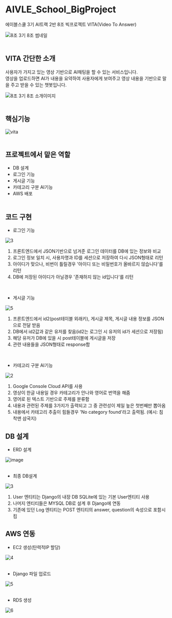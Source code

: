 # AIVLE_School_BigProject
에이블스쿨 3기 AI트랙 2반 8조 빅프로젝트 VITA(Video To Answer)</BR>

![8조  3기 8조 썸네일](https://github.com/rakkeshasa/AIVLE_School_BigProject/assets/77041622/5a8bd623-600a-42b4-8587-a1c864fc45d1)
</BR></BR>

VITA 간단한 소개
---
사용자가 가지고 있는 영상 기반으로 AI채팅을 할 수 있는 서비스입니다.</BR>
영상을 업로드하면 AI가 내용을 요약하여 사용자에게 보여주고 영상 내용을 기반으로 말을 주고 받을 수 있는 챗봇입니다.

![8조  3기 8조 소개이미지](https://github.com/rakkeshasa/AIVLE_School_BigProject/assets/77041622/ff5950c6-efd0-4994-8695-047026170dbe)
</BR></BR>

핵심기능
---
![vita](https://github.com/rakkeshasa/AIVLE_School_BigProject/assets/77041622/0de90085-8cff-4177-882d-c6161d563465)
</BR></BR>

프로젝트에서 맡은 역할
---
- DB 설계
- 로그인 기능
- 게시글 기능
- 카테고리 구분 AI기능
- AWS 배포
</BR></BR>

코드 구현
---
- 로그인 기능

![3](https://github.com/rakkeshasa/AIVLE_School_BigProject/assets/77041622/1c7469b1-2089-4417-8949-b6f75b37caaa)

1) 프론트엔드에서 JSON기반으로 넘겨준 로그인 데이터를 DB에 있는 정보와 비교
2) 로그인 정보 일치 시, 사용자명과 ID를 세션으로 저장하여 다시 JSON형태로 리턴
3) 아이디가 맞으나, 비번이 틀릴경우 '아이디 또는 비밀번호가 올바르지 않습니다'를 리턴
4) DB에 저장된 아이디가 아닐경우 '존재하지 않는 id입니다'를 리턴
</BR>

- 게시글 기능

![5](https://github.com/rakkeshasa/AIVLE_School_BigProject/assets/77041622/fcc4c308-284d-4ba4-adb8-5697a091b7d6)

1) 프론트엔드에서 id2(post테이블 외래키), 게시글 제목, 게시글 내용 정보를 JSON으로 전달 받음
2) DB에서 id2값과 같은 유저를 찾음(id2는 로그인 시 유저의 id가 세션으로 저장됨)
3) 해당 유저가 DB에 있을 시 post테이블에 게시글을 저장
4) 관련 내용들을 JSON형태로 response함
</BR>

- 카테고리 구분 AI기능

![2](https://github.com/rakkeshasa/AIVLE_School_BigProject/assets/77041622/180139ed-fea3-4647-9f10-56c8f413e82d)

1) Google Console Cloud API를 사용
2) 영상이 한글 내용일 경우 카테고리가 안나와 영어로 번역을 해줌
3) 영어로 된 텍스트 기반으로 주제를 분류함
4) 내용과 관련된 주제를 3가지가 출력되고 그 중 관련성이 제일 높은 첫번째만 뽑아옴
5) 내용에서 카테고리 추출이 힘들경우 'No category found'라고 출력됨. (예시: 침착맨 삼국지)

DB 설계
---
- ERD 설계

![image](https://github.com/rakkeshasa/AIVLE_School_BigProject/assets/77041622/eac184de-e1d6-40f0-99c6-4aa0c942dad3)
</BR></BR>

- 최종 DB설계

![3](https://github.com/rakkeshasa/AIVLE_School_BigProject/assets/77041622/d27eb0d0-8d38-4d0d-b660-4c785035af6c)

1) User 엔티티는 Django의 내장 DB SQLite에 있는 기본 User엔티티 사용
2) 나머지 엔티티들은 MYSQL DB로 설계 후 Django에 연동
3) 기존에 있던 Log 엔티티는 POST 엔티티의 answer, question의 속성으로 포함시킴

AWS 연동
---
- EC2 생성(탄력적IP 할당)

![4](https://github.com/rakkeshasa/AIVLE_School_BigProject/assets/77041622/17a7c4ce-019c-4e7a-89ef-eda1bc6267ed)
</BR></BR>

- Django 파일 업로드

![5](https://github.com/rakkeshasa/AIVLE_School_BigProject/assets/77041622/a97471fa-1109-4895-bcb4-381c4b4337f5)
</BR></BR>

- RDS 생성

![6](https://github.com/rakkeshasa/AIVLE_School_BigProject/assets/77041622/96cf65d8-642b-4e65-9eb6-432a29be053b)
</BR></BR>
